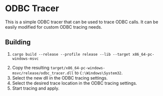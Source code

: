 # ODBC Tracer
This is a simple ODBC tracer that can be used to trace ODBC calls. It can be easily modified for custom ODBC tracing needs.

## Building
1. ```shell
   cargo build --release --profile release --lib --target x86_64-pc-windows-msvc 
   ```
2. Copy the resulting `target/x86_64-pc-windows-msvc/release/odbc_tracer.dll` to `C:\Windows\System32`.
3. Select the new dll in the ODBC tracing settings.
4. Select the desired trace location in the ODBC tracing settings.
5. Start tracing and apply.